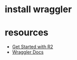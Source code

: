 # install wraggler

# resources

- [Get Started with R2](https://developers.cloudflare.com/r2/get-started/)
- [Wraggler Docs](https://wraggler.readthedocs.io/en/latest/)
